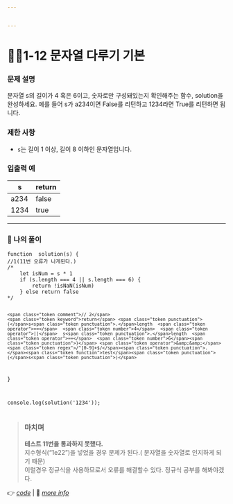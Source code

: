 ```yaml
---


---
```


<h1 id="👩‍💻1-12-문자열-다루기-기본">👩‍💻1-12 문자열 다루기 기본</h1>
<h3 id="문제-설명">문제 설명</h3>
<p>문자열 s의 길이가 4 혹은 6이고, 숫자로만 구성돼있는지 확인해주는 함수, solution을 완성하세요. 예를 들어 s가  a234이면 False를 리턴하고  1234라면 True를 리턴하면 됩니다.</p>
<h3 id="제한-사항">제한 사항</h3>
<ul>
<li><code>s</code>는 길이 1 이상, 길이 8 이하인 문자열입니다.</li>
</ul>
<h3 id="입출력-예">입출력 예</h3>

<table>
<thead>
<tr>
<th>s</th>
<th>return</th>
</tr>
</thead>
<tbody>
<tr>
<td>a234</td>
<td>false</td>
</tr>
<tr>
<td>1234</td>
<td>true</td>
</tr>
</tbody>
</table><hr>
<h3 id="👤-나의-풀이">👤 나의 풀이</h3>
<pre class=" language-javascript"><code class="prism  language-javascript"><span class="token keyword">function</span>  <span class="token function">solution</span><span class="token punctuation">(</span>s<span class="token punctuation">)</span> <span class="token punctuation">{</span>
<span class="token comment">//1(11번 오류가 나게된다.)</span>
<span class="token comment">/*
	let isNum = s * 1
	if (s.length === 4 || s.length === 6) {
		return !isNaN(isNum)
	} else return false
*/</span>

	<span class="token comment">// 2</span>
	<span class="token keyword">return</span> <span class="token punctuation">(</span>s<span class="token punctuation">.</span>length  <span class="token operator">==</span>  <span class="token number">4</span>  <span class="token operator">||</span>  s<span class="token punctuation">.</span>length  <span class="token operator">==</span>  <span class="token number">6</span><span class="token punctuation">)</span> <span class="token operator">&amp;&amp;</span>  <span class="token regex">/^[0-9]+$/</span><span class="token punctuation">.</span><span class="token function">test</span><span class="token punctuation">(</span>s<span class="token punctuation">)</span>
<span class="token punctuation">}</span>

console<span class="token punctuation">.</span><span class="token function">log</span><span class="token punctuation">(</span><span class="token function">solution</span><span class="token punctuation">(</span><span class="token string">'1234'</span><span class="token punctuation">)</span><span class="token punctuation">)</span><span class="token punctuation">;</span>
</code></pre>
<blockquote>
<h3 id="마치며">마치며</h3>
<p><strong>테스트 11번을 통과하지 못했다.</strong><br>
지수형식(“1e22”)을 넣었을 경우 문제가 된다.( 문자열을 숫자열로 인지하게 되기 때문)<br>
이럴경우 정규식을 사용하므로서 오류를 해결할수 있다. 정규식 공부를 해봐야겠다.</p>
</blockquote>
<p>👉 <a href="https://github.com/gay0ung/Algorithm/blob/master/PROGRAMMERS/LEVEL_01/%E2%9C%A8%20code-re/12_%EB%AC%B8%EC%9E%90%EC%97%B4%20%EB%8B%A4%EB%A3%A8%EA%B8%B0%20%EA%B8%B0%EB%B3%B8.html"><em>code</em></a> | 📝 <a href="https://github.com/gay0ung/TIL/blob/master/2020/08_AUGUST/0807.md"><em>more info</em></a></p>

